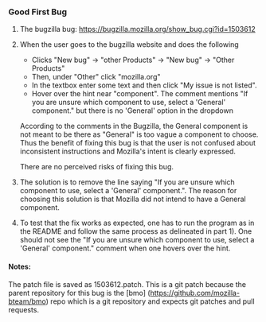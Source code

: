 ### Good First Bug

1. The bugzilla bug: https://bugzilla.mozilla.org/show_bug.cgi?id=1503612

2. When the user goes to the bugzilla website and does the following 
    * Clicks "New bug" -> "other Products" -> "New bug" -> "Other Products"
    * Then, under "Other" click "mozilla.org"
    * In the textbox enter some text and then click "My issue is not listed".
    * Hover over the hint near "component".
    The comment mentions "If you are unsure which component to use, select a 'General' component." but there is no 'General' option in the dropdown
   
   According to the comments in the Bugzilla, the General component is not meant to be there as "General" is too vague a component to choose. Thus the benefit of fixing this bug is that the user is not confused about inconsistent instructions and Mozilla's intent is clearly expressed.

   There are no perceived risks of fixing this bug.

3. The solution is to remove the line saying "If you are unsure which component to use, select a 'General' component.". The reason for choosing this solution is that Mozilla did not intend to have a General component.

4. To test that the fix works as expected, one has to run the program as in the README and follow the same process as delineated in part 1). One should not see the "If you are unsure which component to use, select a 'General' component." comment when one hovers over the hint.

#### Notes:
 The patch file is saved as 1503612.patch. This is a git patch because the parent repository for this bug is the [bmo] (https://github.com/mozilla-bteam/bmo) repo which is a git repository and expects git patches and pull requests.


